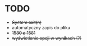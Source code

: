 # TODO
- ~~System.exit(n)~~
- automatyczny zapis do pliku
- ~~1580 a 1581~~
- ~~wyświetlanie opcji w wynikach (?)~~